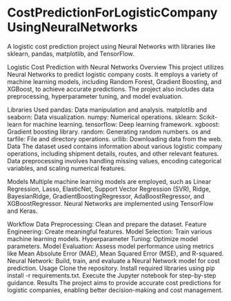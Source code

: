 # CostPredictionForLogisticCompanyUsingNeuralNetworks
A logistic cost prediction project using Neural Networks with libraries like sklearn, pandas, matplotlib, and TensorFlow.


Logistic Cost Prediction with Neural Networks
Overview
This project utilizes Neural Networks to predict logistic company costs. It employs a variety of machine learning models, including Random Forest, Gradient Boosting, and XGBoost, to achieve accurate predictions. The project also includes data preprocessing, hyperparameter tuning, and model evaluation.

Libraries Used
pandas: Data manipulation and analysis.
matplotlib and seaborn: Data visualization.
numpy: Numerical operations.
sklearn: Scikit-learn for machine learning.
tensorflow: Deep learning framework.
xgboost: Gradient boosting library.
random: Generating random numbers.
os and tarfile: File and directory operations.
urllib: Downloading data from the web.
Data
The dataset used contains information about various logistic company operations, including shipment details, routes, and other relevant features. Data preprocessing involves handling missing values, encoding categorical variables, and scaling numerical features.

Models
Multiple machine learning models are employed, such as Linear Regression, Lasso, ElasticNet, Support Vector Regression (SVR), Ridge, BayesianRidge, GradientBoostingRegressor, AdaBoostRegressor, and XGBoostRegressor. Neural Networks are implemented using TensorFlow and Keras.

Workflow
Data Preprocessing: Clean and prepare the dataset.
Feature Engineering: Create meaningful features.
Model Selection: Train various machine learning models.
Hyperparameter Tuning: Optimize model parameters.
Model Evaluation: Assess model performance using metrics like Mean Absolute Error (MAE), Mean Squared Error (MSE), and R-squared.
Neural Network: Build, train, and evaluate a Neural Network model for cost prediction.
Usage
Clone the repository.
Install required libraries using pip install -r requirements.txt.
Execute the Jupyter notebook for step-by-step guidance.
Results
The project aims to provide accurate cost predictions for logistic companies, enabling better decision-making and cost management.
